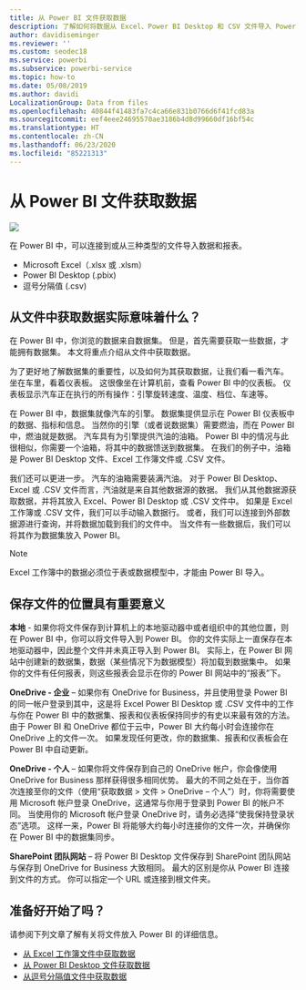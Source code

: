 ```yaml
---
title: 从 Power BI 文件获取数据
description: 了解如何将数据从 Excel、Power BI Desktop 和 CSV 文件导入 Power BI
author: davidiseminger
ms.reviewer: ''
ms.custom: seodec18
ms.service: powerbi
ms.subservice: powerbi-service
ms.topic: how-to
ms.date: 05/08/2019
ms.author: davidi
LocalizationGroup: Data from files
ms.openlocfilehash: 40844f41483fa7c4ca66e831b0766d6f41fcd83a
ms.sourcegitcommit: eef4eee24695570ae3186b4d8d99660df16bf54c
ms.translationtype: HT
ms.contentlocale: zh-CN
ms.lasthandoff: 06/23/2020
ms.locfileid: "85221313"
---
```

# <a name="get-data-from-files-for-power-bi"></a>从 Power BI 文件获取数据
![](media/service-get-data-from-files/file_icons.png)

在 Power BI 中，可以连接到或从三种类型的文件导入数据和报表。

* Microsoft Excel（.xlsx 或 .xlsm）
* Power BI Desktop (.pbix)
* 逗号分隔值 (.csv)

## <a name="what-does-get-data-from-a-file-really-mean"></a>从文件中获取数据实际意味着什么？
在 Power BI 中，你浏览的数据来自数据集。 但是，首先需要获取一些数据，才能拥有数据集。 本文将重点介绍从文件中获取数据。

为了更好地了解数据集的重要性，以及如何为其获取数据，让我们看一看汽车。 坐在车里，看着仪表板。 这很像坐在计算机前，查看 Power BI 中的仪表板。 仪表板显示汽车正在执行的所有操作：引擎旋转速度、温度、档位、车速等。

在 Power BI 中，数据集就像汽车的引擎。 数据集提供显示在 Power BI 仪表板中的数据、指标和信息。 当然你的引擎（或者说数据集）需要燃油，而在 Power BI 中，燃油就是数据。 汽车具有为引擎提供汽油的油箱。 Power BI 中的情况与此很相似，你需要一个油箱，将其中的数据馈送到数据集。 在我们的例子中，油箱是 Power BI Desktop 文件、Excel 工作簿文件或 .CSV 文件。

我们还可以更进一步。 汽车的油箱需要装满汽油。 对于 Power BI Desktop、Excel 或 .CSV 文件而言，汽油就是来自其他数据源的数据。 我们从其他数据源获取数据，并将其放入 Excel、Power BI Desktop 或 .CSV 文件中。 如果是 Excel 工作簿或 .CSV 文件，我们可以手动输入数据行。 或者，我们可以连接到外部数据源进行查询，并将数据加载到我们的文件中。 当文件有一些数据后，我们可以将其作为数据集放入 Power BI。

> [!NOTE]
> Excel 工作簿中的数据必须位于表或数据模型中，才能由 Power BI 导入。
> 
> 

## <a name="where-your-file-is-saved-makes-a-difference"></a>保存文件的位置具有重要意义
**本地** - 如果你将文件保存到计算机上的本地驱动器中或者组织中的其他位置，则在 Power BI 中，你可以将文件导入到 Power BI。  你的文件实际上一直保存在本地驱动器中，因此整个文件并未真正导入到 Power BI。 实际上，在 Power BI 网站中创建新的数据集，数据（某些情况下为数据模型）将加载到数据集中。 如果你的文件有任何报表，则这些报表会显示在你的 Power BI 网站中的“报表”下。

**OneDrive - 企业** – 如果你有 OneDrive for Business，并且使用登录 Power BI 的同一帐户登录到其中，这是将 Excel Power BI Desktop 或 .CSV 文件中的工作与你在 Power BI 中的数据集、报表和仪表板保持同步的有史以来最有效的方法。由于 Power BI 和 OneDrive 都位于云中，Power BI 大约每小时会连接你在 OneDrive 上的文件一次。 如果发现任何更改，你的数据集、报表和仪表板会在 Power BI 中自动更新。

**OneDrive - 个人** – 如果你将文件保存到自己的 OneDrive 帐户，你会像使用 OneDrive for Business 那样获得很多相同优势。 最大的不同之处在于，当你首次连接至你的文件（使用“获取数据 > 文件 > OneDrive – 个人”）时，你将需要使用 Microsoft 帐户登录 OneDrive，这通常与你用于登录到 Power BI 的帐户不同。 当使用你的 Microsoft 帐户登录 OneDrive 时，请务必选择“使我保持登录状态”选项。 这样一来，Power BI 将能够大约每小时连接你的文件一次，并确保你在 Power BI 中的数据集同步。

**SharePoint 团队网站** – 将 Power BI Desktop 文件保存到 SharePoint 团队网站与保存到 OneDrive for Business 大致相同。 最大的区别是你从 Power BI 连接到文件的方式。 你可以指定一个 URL 或连接到根文件夹。

## <a name="ready-to-get-started"></a>准备好开始了吗？
请参阅下列文章了解有关将文件放入 Power BI 的详细信息。

* [从 Excel 工作簿文件中获取数据](service-excel-workbook-files.md)
* [从 Power BI Desktop 文件获取数据](service-desktop-files.md)
* [从逗号分隔值文件中获取数据](service-comma-separated-value-files.md)


